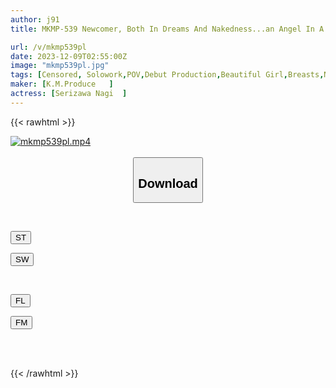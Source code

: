 ```yaml
---
author: j91
title: MKMP-539 Newcomer, Both In Dreams And Nakedness...an Angel In A White Coat. A Silk-like Natural Material Found In The Medical Field. Active Nursing Student Nagi Serizawa AV Debut

url: /v/mkmp539pl
date: 2023-12-09T02:55:00Z
image: "mkmp539pl.jpg"
tags: [Censored, Solowork,POV,Debut Production,Beautiful Girl,Breasts,Nurse	]
maker: [K.M.Produce   ]
actress: [Serizawa Nagi  ]
---
```



{{< rawhtml >}}

<div class="video" data-videoid="K94Lg3gWK8f0QkO">
    <a href="javascript:;">
        <img src="/v/mkmp539pl/mkmp539pl.jpg" width="WIDTH" height="HEIGHT" alt="mkmp539pl.mp4" loading="lazy">
    </a>
</div>

<script type="text/javascript" src="https://j91.asia/asset/on-demand-st.js"></script>

<br>
  <link rel="stylesheet" href="https://j91.asia/asset/bs5.css">
  
  <center>
  <button class="btn btn-primary" type="button" data-bs-toggle="collapse" data-bs-target=".multi-collapse" aria-expanded="false" aria-controls="multiCollapseExample1 multiCollapseExample2"><h2>Download</h2></button></center>
</p>
<div class="row">
  <div class="col">
    <div class="collapse multi-collapse" id="multiCollapseExample1">
      <div class="card card-body">
	      	      <br>
<div class="buttons">  
<p><a href="https://streamtape.to/v/K94Lg3gWK8f0QkO" target="_blank"><button class="btn-hover color-3"><i class="fa fa-download"></i> ST</button></a></p>
<p><a href="https://flaswish.com/2i2wgc7hwh1x" target="_blank"><button class="btn-hover color-2"><i class="fa fa-download"></i> SW</button></a></p></div>
    </div>
  </div>
</div>
  <div class="col">
    <div class="collapse multi-collapse" id="multiCollapseExample2">
      <div class="card card-body">
	      <br>
<div class="buttons">
<p><a href="javascript:;" target="_blank"><button class="btn-hover color-9"><i class="fa fa-download"></i> FL</button></a></p>
<p><a href="javascript:;" target="_blank"><button class="btn-hover color-8"><i class="fa fa-download"></i> FM</button></a></p></div>
<br><br>
      </div>
    </div>
  </div>
</div>

{{< /rawhtml >}}